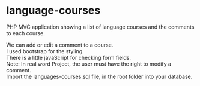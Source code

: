 # language-courses
PHP MVC application showing a list of language courses and the comments to each course.<br/>

We can add or edit a comment to a course.</br>
I used bootstrap for the styling.</br>
There is a little javaScript for checking form fields.</br>
Note: In real word Project, the user must have the right to modify a comment.</br>
Import the languages-courses.sql file, in the root folder into your database.

